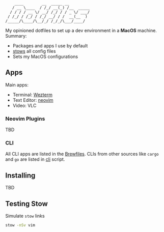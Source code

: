 ```
    ____        __  _____ __
   / __ \____  / /_/ __(_) /__  _____
  / / / / __ \/ __/ /_/ / / _ \/ ___/
 / /_/ / /_/ / /_/ __/ / /  __(__  )
/_____/\____/\__/_/ /_/_/\___/____/
```

My opinioned dotfiles to set up a dev environment in a **MacOS** machine.
Summary:

- Packages and apps I use by default
- [stows](https://www.gnu.org/software/stow/) all config files
- Sets my MacOS configurations

## Apps

Main apps:

- Terminal: [Wezterm](https://wezfurlong.org/wezterm/)
- Text Editor: [neovim](https://neovim.io/)
- Video: VLC

### Neovim Plugins

TBD

### CLI

All CLI apps are listed in the [Brewfiles](./app/Brewfile*).
CLIs from other sources like `cargo` and `go` are listed in [cli](./scripts/cli.sh) script.

## Installing

TBD

## Testing Stow

Simulate `stow` links

```sh
stow -nSv vim
```
